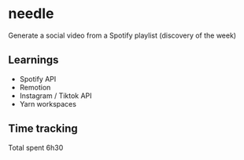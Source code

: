 # needle

Generate a social video from a Spotify playlist (discovery of the week)

## Learnings

- Spotify API
- Remotion
- Instagram / Tiktok API 
- Yarn workspaces

## Time tracking

Total spent 6h30
